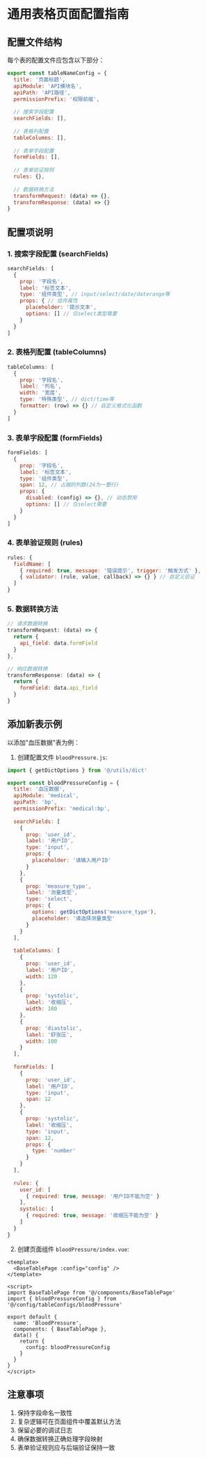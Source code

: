 # 通用表格页面配置指南

## 配置文件结构

每个表的配置文件应包含以下部分：

```javascript
export const tableNameConfig = {
  title: '页面标题',
  apiModule: 'API模块名', 
  apiPath: 'API路径',
  permissionPrefix: '权限前缀',
  
  // 搜索字段配置
  searchFields: [],
  
  // 表格列配置  
  tableColumns: [],
  
  // 表单字段配置
  formFields: [],
  
  // 表单验证规则
  rules: {},
  
  // 数据转换方法
  transformRequest: (data) => {},
  transformResponse: (data) => {}
}
```

## 配置项说明

### 1. 搜索字段配置 (searchFields)

```javascript
searchFields: [
  {
    prop: '字段名',
    label: '标签文本',
    type: '组件类型', // input/select/date/daterange等
    props: { // 组件属性
      placeholder: '提示文本',
      options: [] // 仅select类型需要
    }
  }
]
```

### 2. 表格列配置 (tableColumns)

```javascript 
tableColumns: [
  {
    prop: '字段名',
    label: '列名',
    width: '宽度',
    type: '特殊类型', // dict/time等
    formatter: (row) => {} // 自定义格式化函数
  }
]
```

### 3. 表单字段配置 (formFields)

```javascript
formFields: [
  {
    prop: '字段名',
    label: '标签文本', 
    type: '组件类型',
    span: 12, // 占据的列数(24为一整行)
    props: {
      disabled: (config) => {}, // 动态禁用
      options: [] // 仅select需要
    }
  }
]
```

### 4. 表单验证规则 (rules)

```javascript
rules: {
  fieldName: [
    { required: true, message: '错误提示', trigger: '触发方式' },
    { validator: (rule, value, callback) => {} } // 自定义验证
  ]
}
```

### 5. 数据转换方法

```javascript
// 请求数据转换
transformRequest: (data) => {
  return {
    api_field: data.formField
  }
},

// 响应数据转换  
transformResponse: (data) => {
  return {
    formField: data.api_field
  }
}
```

## 添加新表示例

以添加"血压数据"表为例：

1. 创建配置文件 `bloodPressure.js`:

```javascript
import { getDictOptions } from '@/utils/dict'

export const bloodPressureConfig = {
  title: '血压数据',
  apiModule: 'medical',
  apiPath: 'bp',
  permissionPrefix: 'medical:bp',
  
  searchFields: [
    {
      prop: 'user_id',
      label: '用户ID',
      type: 'input',
      props: {
        placeholder: '请输入用户ID'
      }
    },
    {
      prop: 'measure_type',
      label: '测量类型',
      type: 'select',
      props: {
        options: getDictOptions('measure_type'),
        placeholder: '请选择测量类型'
      }
    }
  ],
  
  tableColumns: [
    {
      prop: 'user_id',
      label: '用户ID',
      width: 120
    },
    {
      prop: 'systolic',
      label: '收缩压',
      width: 100
    },
    {
      prop: 'diastolic', 
      label: '舒张压',
      width: 100
    }
  ],
  
  formFields: [
    {
      prop: 'user_id',
      label: '用户ID',
      type: 'input',
      span: 12
    },
    {
      prop: 'systolic',
      label: '收缩压',
      type: 'input',
      span: 12,
      props: {
        type: 'number'
      }
    }
  ],
  
  rules: {
    user_id: [
      { required: true, message: '用户ID不能为空' }
    ],
    systolic: [
      { required: true, message: '收缩压不能为空' }
    ]
  }
}
```

2. 创建页面组件 `bloodPressure/index.vue`:

```vue
<template>
  <BaseTablePage :config="config" />
</template>

<script>
import BaseTablePage from '@/components/BaseTablePage'
import { bloodPressureConfig } from '@/config/tableConfigs/bloodPressure'

export default {
  name: 'BloodPressure',
  components: { BaseTablePage },
  data() {
    return {
      config: bloodPressureConfig
    }
  }
}
</script>
```

## 注意事项

1. 保持字段命名一致性
2. 复杂逻辑可在页面组件中覆盖默认方法
3. 保留必要的调试日志
4. 确保数据转换正确处理字段映射
5. 表单验证规则应与后端验证保持一致